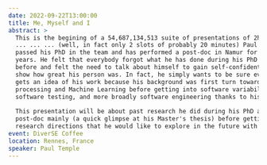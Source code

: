 ```yaml
---
date: 2022-09-22T13:00:00
title: Me, Myself and I
abstract: >
  This is the begining of a 54,687,134,513 suite of presentations of 2h each...
  ... ... ... (well, in fact only 2 slots of probably 20 minutes) Paul has
  passed his PhD in the team and has performed a post-doc in Namur for almost 4
  years. He felt that everybody forgot what he has done during his PhD and
  before and felt the need to talk about himself to gain self-confident and
  show how great his person was. In fact, he simply wants to be sure everybody
  gets an idea of his work because his background was first turn towards image
  processing and Machine Learning before getting into software variability,
  software testing, and more broadly software engineering thanks to his PhD.
  
  This presentation will be about past research he did during his PhD and
  post-doc mainly (a quick glimpse at his Master's thesis) before getting into
  research directions that he would like to explore in the future with DiverSE.
event: DiverSE Coffee
location: Rennes, France
speaker: Paul Temple
---
```

